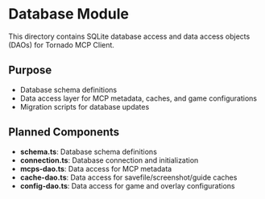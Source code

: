 # Database Module

This directory contains SQLite database access and data access objects (DAOs) for Tornado MCP Client.

## Purpose

- Database schema definitions
- Data access layer for MCP metadata, caches, and game configurations
- Migration scripts for database updates

## Planned Components

- **schema.ts**: Database schema definitions
- **connection.ts**: Database connection and initialization
- **mcps-dao.ts**: Data access for MCP metadata
- **cache-dao.ts**: Data access for savefile/screenshot/guide caches
- **config-dao.ts**: Data access for game and overlay configurations
